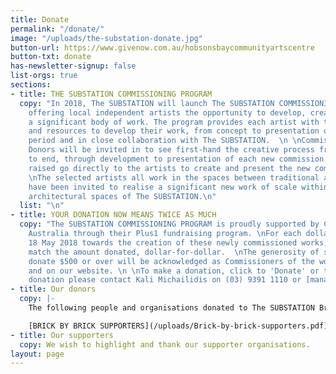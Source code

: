 ```yaml
---
title: Donate
permalink: "/donate/"
image: "/uploads/the-substation-donate.jpg"
button-url: https://www.givenow.com.au/hobsonsbaycommunityartscentre
button-txt: donate
has-newsletter-signup: false
list-orgs: true
sections:
- title: THE SUBSTATION COMMISSIONING PROGRAM
  copy: "In 2018, The SUBSTATION will launch The SUBSTATION COMMISSIONING PROGRAM,
    offering local independent artists the opportunity to develop, create and present
    a significant body of work. The program provides each artist with time, space
    and resources to develop their work, from concept to presentation over an extended
    period and in close collaboration with The SUBSTATION.  \n \nCommissioning Program
    Donors will be invited in to see first-hand the creative process from beginning
    to end, through development to presentation of each new commission. \n\nAll donations
    raised go directly to the artists to create and present the new commissions.  \n
    \nThe selected artists all work in the spaces between traditional art forms and
    have been invited to realise a significant new work of scale within the unique
    architectural spaces of The SUBSTATION.\n"
  list: "\n"
- title: YOUR DONATION NOW MEANS TWICE AS MUCH
  copy: "The SUBSTATION COMMISSIONING PROGRAM is proudly supported by Creative Partnerships
    Australia through their Plus1 fundraising program. \nFor each dollar donated before
    18 May 2018 towards the creation of these newly commissioned works, Plus1 will
    match the amount donated, dollar-for-dollar.  \nThe generosity of supporters who
    donate $500 or over will be acknowledged as Commissioners of the work in print
    and on our website. \n \nTo make a donation, click to 'Donate' or to discuss your
    donation please contact Kali Michailidis on (03) 9391 1110 or [manager(@)thesusbtation.org.au](mailto:manager@thesubstation.org.au).\n"
- title: Our donors
  copy: |-
    The following people and organisations donated to The SUBSTATION Brick by Brick Supporters Wall. These donations were instrumental in helping to establish The SUBSTATION as an arts and culture centre.

    [BRICK BY BRICK SUPPORTERS](/uploads/Brick-by-brick-supporters.pdf)
- title: Our supporters
  copy: We wish to highlight and thank our supporter organisations.
layout: page
---
```



